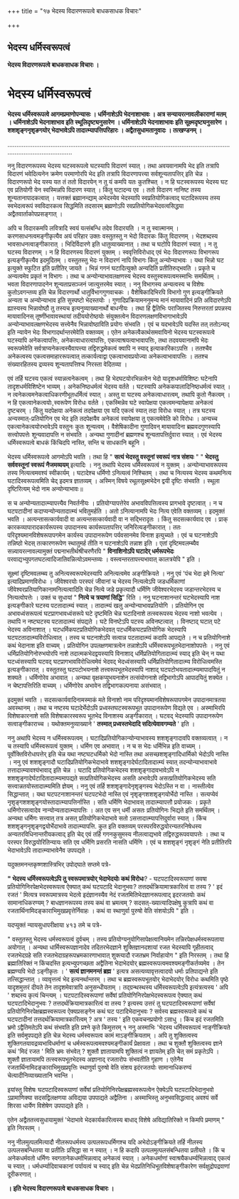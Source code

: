 +++
title = "१७ भेदस्य विदारणरूपत्वे बाधकसाधक विचारः"

+++


## भेदस्य धर्मिस्वरूपत्वं

**भेदस्य विदारणरूपत्वे बाधकसाधक विचारः ।**

# **भेदस्य धर्मिस्वरूपत्वं**

**भेदस्य धर्मिस्वरूपत्वे आगमप्रमाणोपन्यासः । धर्मिनाशेऽपि भेदनाशाभावः । अत्र सन्यायरत्नावलीकाराणां मतम् । धर्मिनाशेऽपि भेदनाशाभाव इति स्थूलिदृष्ट्यनुसारेण । धर्मिनाशेऽपि भेदनाशाभावः इति सूक्ष्मदृष्ट्यनुसारेण । शशशृङ्गनृशृङगयोर् भेदाभावेऽपि तादात्म्यापत्तिपरिहारः । अद्वैतसुधामतानुवादः । तत्खण्डनम् ।**

................................................................................................................................................................

ननु विदारणरूपस्य भेदस्य घटस्वरूपत्वे घटस्यापि विदारणं स्यात् । तथा अवयवानामपि भेद इति तत्रापि विदारणं भवेदित्यनेन क्रमेण परमाणोरपि भेद इति तत्रापि विदारणापत्त्या सर्वशून्यतापत्तिर् इति चेन्न । विदारणरूपो भेद यस्य यत तं ततो विदारयेन् न तु यं कमपि यतः कुतश्चित् । न हि घटस्वरूपस्य भेदस्य घट एव प्रतियोगी येन स्वस्मिन्नपि विदारण स्यात् । किंतु घटादन्य एव । ततो विदारण नानिष्ट तस्य शून्यतानापादकत्वात् । यत्तक्तं ब्रह्मानन्द्याम् अभेदस्येव भेदस्यापि स्वप्रतियोगिकत्वाद् घटादिरूपस्य तस्य स्वभेदत्वरूपं स्वविदारकत्व सिद्धमिति तदसारम् ब्रह्मणोऽपि रवप्रतियोगिकभेदवत्वसिद्धया अद्वैतवार्ताकोपप्रसङ्गात् ।

अपि च विदारकमपि लवित्रादि स्वयं यत्संबन्धि तदेव विदारयति । न तु स्वात्मानम् । करणसाधनत्वमङ्गीकृत्यैव अयं परिहार उक्तः वस्तुतस्तु न भेदो विदारकः किंतु विदारणम् । भेदशब्दस्य भावसाधनत्वाङ्गीकारात् । भिदिर्विदारणे इति धातुव्याख्यानात् । तथा च घटोपि विदारणं स्यात् । न तु घटस्य विदारणम् । न हि विदारणस्य विदारणं युक्तम् । स्ववृत्तिविरोधाद् एवं भेदः विदारणरूपः विभागरूप इत्यङ्गीकृत्यैव इदमुदितम् । वस्तुतस्तु भेदः न विदारणं नापि विभागः किंतु अन्योन्याभावः । यथा भिन्नो घट इत्युक्ते स्फुटित इति प्रतीतिर् जायते । भिन्नं गगनं घटादित्युक्ते अन्यदिति प्रतीतिरुद्भवति । प्रकृते च अन्यत्वमेव प्रकृतं न विभागः । तथा च अन्योन्याभावलक्षणस्य भेदस्य वस्तुस्वरूपत्वमस्माभिः समर्थितम् । भवता विदारणापादनेन शून्यताप्रसञ्जनं जात्युत्तरमेव स्यात् । ननु विभागस्य अन्यत्वस्य च विशेषः कुतोऽवगन्तव्य इति चेन्न विदारणार्थो धातुर्विभागगुणवाचकः । वैशेषिकादिभिरपि विभागो गुण इत्यङ्गीक्रियते अन्यता च अन्योन्याभाव इति सुस्पष्टो भेदस्तयोः । गुणादिप्रक्रियामननुमन्य मानं मायावादिनं प्रति अविदारणेऽपि ह्यास्यस्य भिन्नावोष्ठौ तु तस्यच इत्यनुव्याख्यानार्थो बाधनीयः । तथा हि द्वैतिभिः पराजितस्य निरुत्तरतां प्रपन्नस्य मायावादिनस् तूष्णींभावावस्थायां तदीययोरोष्ठयोः संयुक्तत्वेन विदारणलक्षणविभागाभावेऽपि अन्योन्याभावलक्षणभेदस्य सत्त्वेनैव भिन्नावोष्ठाविति प्रयोगः संभवति । एवं च यदभावेऽपि यदस्ति तत् ततोऽन्यद् इति न्यायेन भेदः विभागादर्थान्तरमेवेति वक्तव्यम् । एतेन अनेकत्वैकार्थसमवायिनो भेदस्य घटस्वरूपत्वे घटस्यापि अनेकत्वापत्तिः, अनेकत्वाधारत्वापत्तिः, एकत्वाश्रयत्वाभावापत्तिः, तथा तदवयवानामपि भेदः स्वरूपमेवेति सर्वत्राप्यनेकत्वस्यैवापत्त्या तद्विरुद्धमेकत्वं क्वापि न स्याद् इत्याकारिकाऽपत्ति । ततश्चैव अनेकत्वस्य एकत्वसमाहाररूपत्वात् तत्कार्यत्वाद्वा एकत्वाभावप्रयोज्या अनेकत्वाभावापत्तिः । ततश्च संख्यारहितस्य द्रव्यस्य शून्यतापत्तिश्च निरस्ता वेदितव्या ।

एवं तर्हि घटस्य एकत्वं स्यान्नत्वनेकत्वम् । तथा हि भेदघटयोरभिन्नत्वेन भेदो यादृशधर्माविशिष्टः घटेनापि तादृशधर्मविशिष्टेन भाव्यम् । अनेकनिष्ठधर्मत्वं भेदस्य वर्तते । घटस्यापि अनेककपालादिनिष्ठधर्मत्वं स्यात् । न त्वनेकत्वमनेकत्वाधिकरणीभूतधर्मित्वं स्यात् । अस्तु वा घटस्य अनेकत्वाधारत्वम्, तथापि कुतो नैकत्वम् । न हि एकत्वानेकत्वयोः,स्वरूपेण विरोधः वर्तते । एकस्मिन्नेव घटे स्वापेक्षया एकत्वमन्यापेक्षया अनेकत्वं दृष्टचरम् । किंतु यदपेक्षया अनेकत्वं तदपेक्षया एव यदि एकत्वं स्यात् तदा विरोधः स्यात् । तत्र घटस्य अन्यस्मात्-प्रतियोगिन एव भेद इति तदपेक्षयैव अनेकत्वं स्वापेक्षया तु एकत्वमेवेति को विरोधः । अन्यच्च एकत्वानेकत्वयोरभावेऽपि वस्तुनः कुतः शून्यत्वम् । वैशेषिकादीना गुणादिवन् मायावादिना ब्रह्मवदगुणस्यापि सत्त्वोपपत्तेः शून्यवादापत्ति न संभवति । अन्यथा गुणादीनां ब्रह्मणश्च शून्यतापत्तिर्दुवारा स्यात् । एवं भेदस्य धर्मिस्वरूपत्वे बाधकं किंचिदपि नास्ति, सन्ति च साधकानि बहूनि ।

भेदस्य धर्मिस्वरूपत्वे आगमोऽपि भवति । तथा हि " **सत्यं भेदस्तु वस्तूनां स्वरूपं नात्र संशयः** " " **भेदस्तु सर्ववस्तूनां स्वरूपं नैजमव्ययम्** इत्यादिः । ननु तथापि भेदस्य धर्मिस्वरूपत्वं न युक्तम् । अन्योन्याभावरूपस्य तस्य नित्यत्वमवश्यं स्वीकार्यम् । घटादेश्च धर्मिणो ऽनित्यत्वं निश्चितम् । तथा च नित्यस्य भेदस्य कथमनित्य घटादिस्वरूपत्वमिति चेद् इदमत्र ज्ञातव्यम् । अस्मिन् विषये रथूलसूक्ष्मभेदेन द्वयी दृष्टिः संभवति । स्थूला दृष्टिरित्यम् भेदो नाम अन्योन्याभावः॥

स च अन्योन्यतादात्म्यापत्त्यैव निवर्तनीयः । प्रतियोग्यापत्तेरेव अभावविपत्तित्वस्य प्रागभावे दृष्टत्वात् । न च घटपटादीनां कदाप्यन्योन्यतादात्म्यं भवितुमर्हति । अतो ऽनित्यानामपि भेदः नित्य एवेति वक्तव्यम् । इदमुक्तं भवति । अत्यन्तासत्कार्यवादी वा अत्यन्तसत्कार्यवादी वा न सद्भिरादृतः । किंतु सदसत्कार्यवाद एव । प्राक् कारकव्यापारादकार्यरूपस्य उपादानस्य कार्यरूपतापत्तिर् जनिरित्यङ्गीकारात् । ततः परिदृश्यमानविशेषरूपापगमेन कार्यस्य उपादानरूपेण पर्यवसानमेव विनाश इत्युच्यते । एवं च घटनाशेऽपि तन्निष्ठो भेदस् तत्कारणरूपेण स्थातुमर्ह तीति न घटनाशेऽपि तन्नाश इति । एतां दृष्टिमवलम्ब्यैव सन्न्यायरत्नावल्यामुक्तं पद्मनाभतीर्थश्रीचरणैरपि " **विनाशिनोऽपि घटादेर् धर्मरूपभेदः** परवाद्यभ्युपगतघटत्वादिजातिवन्नित्योऽवमन्तव्यः । वस्त्वन्तरतापत्त्यभावात् कालत्रयेपि " इति ।

सूक्ष्मां दृष्टिमवलम्ब्य तु अनित्यस्वरूपभेदस्यापि अनित्यत्वमेव अङ्गीक्रियते । ननु एवं 'पंच भेदा इमे नित्या' इत्यादिप्रमाणविरोधः । जीवेश्वरयोः परस्परं जीवानां च भेदस्य नित्यत्वेऽपि जडधर्मिकाणां जीवेश्वरप्रतियागिकानामनित्यत्वादिति चेन्न नित्ये जडे प्रकृत्यादौ धर्मिणि जीवेश्वरभेदस्य जडान्तरभेदस्य च नित्यत्वोपत्तेः । उक्तं च सुधायां " **नित्ये च त्रयाणां सिद्धि**” रिति । ननु घटनाशानन्तरं घटभेदस्यापि नाश इत्यङ्गीकारे घटस्य पटतादात्म्यं स्यात् । तादात्म्यं खलु अन्योन्याभावप्रतियोगि । प्रतियोगिन एव अभावध्वंसरूपत्वं घटप्रागभावध्वंसरूपे घटे दृष्टमिति चेन्न घटादिनाशे तत्स्वरूपस्य भेदस्य नाशो भवत्येव । तथापि न नष्टघटस्य पटतादात्म्यं संपद्यते । घटे विनष्टेऽपि पटस्य अविनष्टत्वात् । विनष्टाद् घटात् पटे भेदस्य अविनाशात् । घटधर्मिकपटप्रतियोगिकभेदवत् पटधर्मिकघटप्रतियोगिक भेदस्यापि घटपटतादात्म्यविरोधित्वात् । तस्य च घटनाशेऽपि सत्वान्न पटतादात्म्यं कदापि आपद्यते । न च प्रतियोगिनाशे कथं भेदानाश इति वाच्यम् । प्रतियोगिन उपलक्षणमात्रत्वेन तन्नाशेऽपि धर्मिस्वरूपभूतभेदानाशोपपत्तेः । ननु एवं धर्मिप्रतियोगिनोरुभयोरपि नाशे तदात्मकभेदद्वयस्यापि विनाशाद् धर्मिप्रतियोगितादात्म्यं स्याद् इति चेन् न यथा घटध्वंसस्यापि घटवद् घटप्रागभावविरोधित्वमेवं भेदवद् भेदध्वंसस्यापि धर्मिप्रतियोगितादात्म्य विरोधित्वमस्ति इत्यङ्गीकारात् । वस्तुतस्तु घटपटोभयनाशे तत्त्वरूपभूतभेदस्यापि नाशाद् घटपटोभयतादात्म्यमापादयितुं न शक्यते । धर्मिणोरेव अभावात् । अन्यथा वृक्षकप्युभयनाशेन तत्संयोगनाशे तद्विभागोऽपि आपादयितुं शक्येत । न चेष्टापत्तिरिति वाच्यम् । धर्मिणोरेव अभावेन तद्विभागकल्पनाया असंभवात् ।

इदमुक्तं भवति । सदसत्कार्यवादिनामस्माकं मते विनाशो नाम परिदृश्यमानविशेषरूपापगमेन उपादानमात्रतया अवस्थानम् । तथा च नष्टस्य घटादेर्भेदोऽपि प्रध्वस्तघटस्वरूपभूत उपादानरूपेण विद्यते एव । अस्माभिरपि विशेषाकारनाशे सति विशेषाकारस्वरूप भूतभेद विनाशस्य अङ्गीकारात् । घटवद् भेदस्यापि उपादानरूपेण सत्वाङ्गीकाराच्च । यथोक्तमनुव्याख्याने ' **तस्मात् प्रध्वस्तभेदादि सदित्येवावगम्यते** ' इति ।

ननु अथापि भेदस्य न धर्मिस्वरूपत्वम् । घटादिप्रतियोगिकान्योन्याभावस्य शशशृङ्गादावपि वक्तव्यत्वात् । न च तस्यापि धर्मिस्वरूपत्वं युक्तम् । धर्मिण एव अभावात् । न च स भेदः धर्मिभिन्न इति वाच्यम् । पूर्वोक्तिविरोधापत्तेर् इति चेन्न यथा नष्टघटधर्मिको भेदो नास्ति तथा असच्छशशृङ्गादिधार्मिको भेदोऽपि नास्ति । ननु एवं शशशृङ्गादौ घटादिप्रतियोगिकभेदाभावे शशशृङ्गादेर्घटादितादात्म्यं स्यात् तदन्योन्याभावाभावे तत्तादात्म्यावश्यंभावाद् इति चेन्न । घटादि प्रतियोगिकभेदस्य शशशृङ्गादावभावेऽपि न शशशृङ्गादेर्घटादितादात्म्यमापद्यते सत्प्रतियोगिकभेदस्य असति अभावेऽपि असत्प्रतियोगिकभेदस्य सति सत्त्वान्नतयोस्तादात्म्यमिति ज्ञेयम् । ननु एवं तर्हि शशशृङ्गादेनृशृङ्गस्य भेदोऽस्ति न वा । नास्तीत्येव सिद्धान्तात् । यथा घटपटनाशानन्तरं घटपटभेदो नास्ति एवं नृशृङ्गशशशृङ्गयोर्भेदो नास्ति । सत्यप्येवं नृशृङ्गशशशृङ्गयोस्तादात्म्यापत्तिर्नास्ति । सति धर्मिणि भेदाभावस् तादात्म्यापत्तौ प्रयोजकः । प्रकृते धर्मिणोरसत्वादेव नान्योन्यतादात्म्यापत्तिः । अत एव सन् धर्मी असतः प्रतियोगिनः भिद्यते इति समर्थितम् । अन्यथा धर्मिणः सत्त्वात् तत्र असत् प्रतियोगिकभेदाभावे सतो ऽसत्तादात्म्यापत्तिदुर्वारा स्यात् । किंच शशशृङ्गनृशृङ्गद्वयोर्भेदाभावे तादात्म्यापत्ति. कुत इति वक्तव्यम् परस्परविरुद्धयोरन्यतरनिषेधस्य अन्यतरविधिनान्तरीयकत्वाद् इति चेद् एवं तर्हि गगनकुसुमस्य नीलत्वाद्यभावे तद्विरुद्धरूपवयापत्तेः । तथा च परस्पर विरुद्धयोरितिन्यायः सति एव धर्मिणि प्रसरति नासति धर्मिणि । एवं च शशशृङ्गं नृशृङ्गं नेति प्रतीतिरपि भेदाभावेऽपि तादात्म्याभावेनैव उपपद्यते ।

यदुक्तमनन्तकृष्णशास्त्रिभिर् उपोद्घाते सप्तमे पत्रे-

**" भेदस्य धर्मिस्वरूपत्वेऽपि तु स्वरूपमात्रयोर् भेदाभेदयोः कथं विरोधः**? - घटपटादिस्वरूपाणां सवषा प्रतियोगिनिरपेक्षभेदस्वरूपत्व ऐक्यात् कथं घटपटादि भेदानुभवः? तत्तदर्थक्रियामात्रकारित्वं वा तस्य ? ' इदं रजतं ' मित्यत्र स्वरूपमात्रस्य भेदत्वे इदंज्ञानस्यैव नेदं रजतमितिभेदज्ञानरूपत्वाद् इदरजतयोः कथं सामानाधिकरण्यम् ? बाधज्ञानरूपस्य तस्य कथं वा भ्रमत्वम् ? सदसत्-ख्यात्यादिपक्षेषु कुत्रापि कथं वा रजतार्थिनामिदङ्काराभिमुखप्रवृत्तेर्निवाहः । कथं वा स्थाणुर्वा पुरुषो वेति संशयोऽपि " इति ।

यदप्युक्तं न्यायसुधापरीक्षाया ४१३ तमे च पत्रे-

" वस्तुतस्तु भेदस्य धर्मस्वरूपत्वं दुर्वचम् । तस्य प्रतियोग्यनुयोगिसापेक्षत्वानियमेन तन्निरपेक्षधर्मस्वरूपताया अयोगात् । अन्यथा धार्मिस्वरूपज्ञानादेव तदितरभेदज्ञाने शुक्तिज्ञानदशायां रजत भेदस्यापि गृहीतत्वाद् रजतभेदग्रहे सति रजतभेदाग्रहरूपभ्रमकारणाभावात् शुक्त्यादौ रजतभ्रम निर्वाहायोग " इति निरस्तम् । तथा हि ब्रह्मातिरिक्तं न किंचदस्ति इत्यभ्युपगच्छता अद्वैतिना भेदाभेदयोर् ब्रह्मस्वरूपत्वमवश्यमङ्गीकर्तव्यमेव । तेन ब्रह्मण्यपि भेदो ऽङ्गीकृतः । ' **सत्यं ज्ञानमनन्तं ब्रह्म** ' इत्यत्र असत्यव्यावृत्तत्वादयो धर्माः प्रतिपाद्यन्ते इति तत्सिद्धान्तात् । व्यावृत्तत्वं भेद इत्यनर्थान्तरम् । तथा च ब्रह्मस्वरूपभूतयोर् भेदाभेदयोर् विरोधः कथमिति पृष्ठे यादृशमुत्तरं दीयते तेन तादृशमेवात्रापि अनुसन्धीयताम् । तद्ग्रन्थस्थस्य धर्मिस्वरूपत्वेऽपि इत्यंत्रत्यस्य ' अपि ' शब्दस्य कृत्यं चिन्त्यम् ।
घटपटादिस्वरूपाणां सर्वेषां प्रतियोगिनिरपेक्षभेदस्वरूपत्व ऐक्यात् कथं घटपटादिभेदानुभवः ? तत्तदर्थक्रियामात्रकारित्वं वा तस्य ? इत्यस्य उत्तरं तु घटपटादिस्वरूपाणां सर्वेषां प्रतियोगिनिरपेक्षब्रह्मस्वरूपत्व ऐक्यप्रसङ्गेन कथं घट पटादिभेदानुभवः ? सर्वस्य ब्रह्मस्वरूपत्वे कथं च घटपटादीनां तत्तदर्थक्रियामात्रकारित्वम् ? अत्र ' तस्य ' इति एकवचनप्रयोगो ऽसाधु । किंच इदं रजतमिति भ्रमो ऽद्वैतिमतेऽपि कथं संभवति इति प्रश्ने कृते किमुत्तरम् १ ननु अस्माभिः 'भेदस्य धर्मिस्वरूपत्वं नाङ्गीक्रियते इति सर्वमुपपद्यते इति चेन्न भेदस्य धर्मस्वरूपत्व कामं माऽङ्गीक्रियताम् । अपि तु शुक्तित्वस्य शुक्तिगतयावद्रव्यभाविधर्माणां च धर्मस्वरूपत्वमवश्यमङ्गीकार्यं प्रेक्षावता । तथा च शुक्तौ शुक्तित्वस्य ज्ञाने कथं 'मिदं रजत ' मिति भ्रमः संभवेत् ? शुक्तौ ज्ञातायामपि शुक्तित्वं न ज्ञायतेम् इति चेत् समं प्रकृतेऽपि । शुक्तौ ज्ञातायामपि तत्स्वरूपभूतभेदस्य अज्ञानाद् रजतारोपः संभवतीति गृहाण । एतेनैव रजतार्थिनामिदङ्काराभिमुखप्रवृत्तिः स्थाणुर्वा पुरुषो वेति संशय इदंरजतयोः सामानाधिकरण्यं चेत्यादीनिव्याख्यातानि भवन्ति ।

इयांस्तु विशेषः घटपटादिस्वरूपाणां सर्वेषां प्रतियोगिनिरपेक्षब्रह्मस्वरूपत्वेन ऐक्येऽपि घटपटादिभेदानुभवो ऽप्रामाणिक्या सदसद्विलक्षणया अविद्यया उपपाद्यते अद्वैतिना । अस्माभिस्तु अनुभवसिद्धत्वाद् अवश्यं सर्वे शिरसा धार्येण विशेषेण उपपाद्यते इति ।

एतेन अद्वैततत्त्वसुधायामुक्तं 'भेदाभावे भेदकार्यकारित्वस्य बाधाद् विशेषे अविद्यातिरिक्ते न किमपि प्रमाणम् " इति निरस्तम् ।

ननु नीलमुत्पलमित्यादौ नीलरूपधर्मस्य उत्पलरूपधर्मिणश्च यदि अभेदोऽङ्गीक्रियते तर्हि नीलस्य उत्पलसबन्धितया या प्रतीतिः प्रसिद्धा सा न स्यात् । न हि कदापि उत्पलमुत्पलसंबन्धितया प्रतीयते । किं च अनेकधर्मवतो धर्मिणः स्वगतानेकधर्माभिन्नत्वाद् अनेकत्वं स्यात् । अनेकधर्माणां स्वाश्रयैकधर्म्यभिन्नत्वाद् एकत्वं च स्यात् । धर्मधर्म्यादिवाचकानां पर्यायत्वं च स्याद् इति चेन्न भेदप्रतिनिधिभूतविशेषाङ्गीकारेण सर्वक्षुद्रोपद्रवाणां दूरीकरणात् ।

**। इति भेदस्य विदारणरूपत्वे बाधकसाधक विचारः ।**

